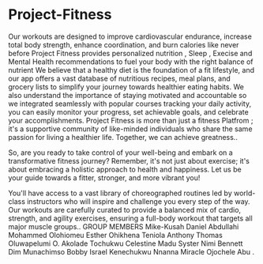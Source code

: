 # Project-Fitness
Our workouts are designed to improve cardiovascular endurance, increase total body strength, enhance coordination, and burn calories like never before Project Fitness provides personalized nutrition , Sleep , Execise and Mental Health recommendations to fuel your body with the right balance of nutrient
We believe that a healthy diet is the foundation of a fit lifestyle, and our app offers a vast database of nutritious recipes, meal plans, and grocery lists to simplify your journey towards healthier eating habits. We also understand the importance of staying motivated and accountable so we integrated seamlessly with popular courses tracking your daily activity, you can easily monitor your progress, set achievable goals, and celebrate your accomplishments. Project Fitness is more than just a fitness Platfrom ; it's a supportive community of like-minded individuals who share the same passion for living a healthier life. Together, we can achieve greatness..

So, are you ready to take control of your well-being and embark on a transformative fitness journey? Remember, it's not just about exercise; it's about embracing a holistic approach to health and happiness. Let us be your guide towards a fitter, stronger, and more vibrant you!

You'll have access to a vast library of choreographed routines led by world-class instructors who will inspire and challenge you every step of the way. Our workouts are carefully curated to provide a balanced mix of cardio, strength, and agility exercises, ensuring a full-body workout that targets all major muscle groups..
GROUP MEMBERS
Mike-Kusah Daniel
Abdullahi Mohammed
Olohiomeu Esther Ohikhena
Teniola Anthony Thomas
Oluwapelumi O. Akolade
Tochukwu Celestine Madu
Syster Nimi Bennett
Dim Munachimso Bobby
Israel Kenechukwu Nnanna
Miracle Ojochele Abu .
